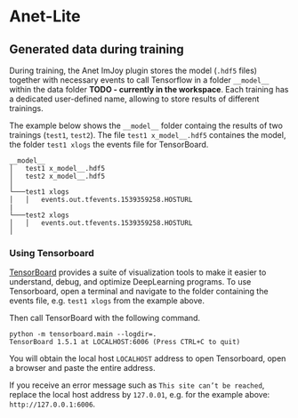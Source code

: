 # Anet-Lite


## Generated data during training
During training, the Anet ImJoy plugin stores the model (`.hdf5` files) together with necessary events to call Tensorflow in a folder `__model__` within the data folder **TODO - currently in the workspace**. Each training has a dedicated user-defined name,
allowing to store results of different trainings.

The example below shows the `__model__` folder containg the results of two trainings
(`test1`, `test2`). The file `test1 x_model__.hdf5` containes the model, the
folder `test1 xlogs` the events file for TensorBoard.

```
__model__
│   test1 x_model__.hdf5
│   test2 x_model__.hdf5
│
└───test1 xlogs
│   │   events.out.tfevents.1539359258.HOSTURL
|
└───test2 xlogs
│   │   events.out.tfevents.1539359258.HOSTURL
│
```

### Using Tensorboard
[TensorBoard](https://www.tensorflow.org/) provides a suite of visualization tools to make it easier to understand, debug, and optimize DeepLearning programs. To use
Tensorboard, open a terminal and navigate to the folder containing the events
file, e.g. `test1 xlogs` from the example above.

Then call TensorBoard with the following command.
```
python -m tensorboard.main --logdir=.
TensorBoard 1.5.1 at LOCALHOST:6006 (Press CTRL+C to quit)
```
You will obtain the local host `LOCALHOST` address to open Tensorboard, open a browser and paste the entire address.

If you receive an error message such as `This site can’t be reached`, replace the local host address by `127.0.01`, e.g. for the example above: `http://127.0.0.1:6006`.
